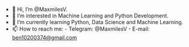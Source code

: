 - 👋 Hi, I’m @MaxmilesV.
- 👀 I’m interested in Machine Learning and Python Development.
- 🌱 I’m currently learning Python, Data Science and Machine Learning.
- 📫 How to reach me: 
      - Telegram: @MaxmilesV
      - E-mail: ben10200374@gmail.com

<!---
MaxmilesV/MaxmilesV is a ✨ special ✨ repository because its `README.md` (this file) appears on your GitHub profile.
You can click the Preview link to take a look at your changes.
--->
